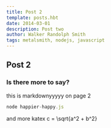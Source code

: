```yaml
---
title: Post 2
template: posts.hbt
date: 2014-03-01
description: Post two
author: Walker Randolph Smith
tags: metalsmith, nodejs, javascript
---
```


## Post 2

### Is there more to say?

this is markdownyyyyy on page 2

```js
node happier-happy.js
```

and more katex
<tex>c = \sqrt{a^2 + b^2}</tex>